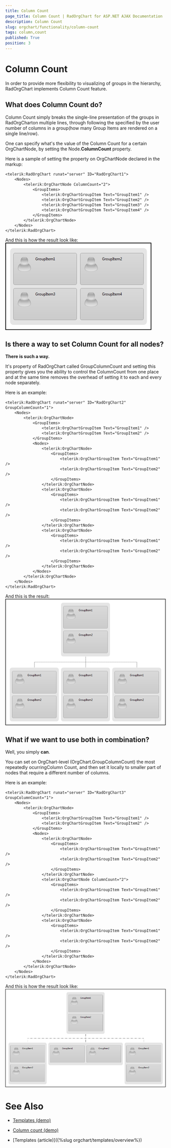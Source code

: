 ```yaml
---
title: Column Count
page_title: Column Count | RadOrgChart for ASP.NET AJAX Documentation
description: Column Count
slug: orgchart/functionality/column-count
tags: column,count
published: True
position: 3
---
```


# Column Count



In order to provide more flexibility to visualizing of groups in the hierarchy,	RadOrgChart implements Column Count feature.

## What does Column Count do?

Column Count simply breaks the single-line presentation of the groups in RadOrgCharton multiple lines, through following the specified by the user number of columns in a group(how many Group Items are rendered on a single line/row).

One can specify what's the value of the Column Count for a certain OrgChartNode, by setting the Node.**ColumnCount** property.

Here is a sample of setting the property on OrgChartNode declared in the markup:

````ASPNET
<telerik:RadOrgChart runat="server" ID="RadOrgChart1">
	<Nodes>
		<telerik:OrgChartNode ColumnCount="2">
			<GroupItems>
				<telerik:OrgChartGroupItem Text="GroupItem1" />
				<telerik:OrgChartGroupItem Text="GroupItem2" />
				<telerik:OrgChartGroupItem Text="GroupItem3" />
				<telerik:OrgChartGroupItem Text="GroupItem4" />
			</GroupItems>
		</telerik:OrgChartNode>
	</Nodes>
</telerik:RadOrgChart>
````



And this is how the result look like:
![radorgchart-column-count 1](images/radorgchart-column-count1.png)

## Is there a way to set Column Count for all nodes?

**There is such a way.**

It's property of RadOrgChart called GroupColumnCount and setting this property gives you the ability to control the ColumnCount from one place and at the same time removes the overhead of setting it to each and every node separately.

Here is an example:

````ASPNET
<telerik:RadOrgChart runat="server" ID="RadOrgChart2" GroupColumnCount="1">
	<Nodes>
		<telerik:OrgChartNode>
			<GroupItems>
				<telerik:OrgChartGroupItem Text="GroupItem1" />
				<telerik:OrgChartGroupItem Text="GroupItem2" />
			</GroupItems>
			<Nodes>
				<telerik:OrgChartNode>
					<GroupItems>
						<telerik:OrgChartGroupItem Text="GroupItem1" />
						<telerik:OrgChartGroupItem Text="GroupItem2" />
					</GroupItems>
				</telerik:OrgChartNode>
				<telerik:OrgChartNode>
					<GroupItems>
						<telerik:OrgChartGroupItem Text="GroupItem1" />
						<telerik:OrgChartGroupItem Text="GroupItem2" />
					</GroupItems>
				</telerik:OrgChartNode>
				<telerik:OrgChartNode>
					<GroupItems>
						<telerik:OrgChartGroupItem Text="GroupItem1" />
						<telerik:OrgChartGroupItem Text="GroupItem2" />
					</GroupItems>
				</telerik:OrgChartNode>
			</Nodes>
		</telerik:OrgChartNode>
	</Nodes>
</telerik:RadOrgChart>
````



And this is the result:
![radorgchart-column-count 2](images/radorgchart-column-count2.png)

## What if we want to use both in combination?

Well, you simply **can**.

You can set on OrgChart-level (OrgChart.GroupColumnCount) the most repeatedly ocurringColumn Count, and then set it locally to smaller part of nodes that require a different number of columns.

Here is an example:

````ASPNET
<telerik:RadOrgChart runat="server" ID="RadOrgChart3" GroupColumnCount="1">
	<Nodes>
		<telerik:OrgChartNode>
			<GroupItems>
				<telerik:OrgChartGroupItem Text="GroupItem1" />
				<telerik:OrgChartGroupItem Text="GroupItem2" />
			</GroupItems>
			<Nodes>
				<telerik:OrgChartNode>
					<GroupItems>
						<telerik:OrgChartGroupItem Text="GroupItem1" />
						<telerik:OrgChartGroupItem Text="GroupItem2" />
					</GroupItems>
				</telerik:OrgChartNode>
				<telerik:OrgChartNode ColumnCount="2">
					<GroupItems>
						<telerik:OrgChartGroupItem Text="GroupItem1" />
						<telerik:OrgChartGroupItem Text="GroupItem2" />
					</GroupItems>
				</telerik:OrgChartNode>
				<telerik:OrgChartNode>
					<GroupItems>
						<telerik:OrgChartGroupItem Text="GroupItem1" />
						<telerik:OrgChartGroupItem Text="GroupItem2" />
					</GroupItems>
				</telerik:OrgChartNode>
			</Nodes>
		</telerik:OrgChartNode>
	</Nodes>
</telerik:RadOrgChart>
````



And this is how the result look like:
![radorgchart-column-count 3](images/radorgchart-column-count3.png)

# See Also

 * [Templates (demo)](http://demos.telerik.com/aspnet-ajax/orgchart/examples/templates/defaultcs.aspx)

 * [Column count (demo)](http://demos.telerik.com/aspnet-ajax/orgchart/examples/columncount/defaultcs.aspx)

 * [Templates (article)]({%slug orgchart/templates/overview%})
